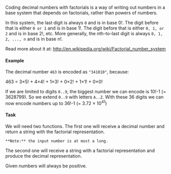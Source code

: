 Coding decimal numbers with factorials is a way of writing out numbers 
in a base system that depends on factorials, rather than powers of numbers.

In this system, the last digit is always `0` and is in base 0!. The digit before that is either `0 or 1` and is in base 1!.  The digit before that is either `0, 1, or 2` and is in base 2!, etc.
More generally, the nth-to-last digit is always `0, 1, 2, ..., n` and is in base n!.

Read more about it at: http://en.wikipedia.org/wiki/Factorial_number_system


#### Example

The decimal number `463` is encoded as `"341010"`, because:

463 = 3×5! + 4×4! + 1×3! + 0×2! + 1×1! + 0×0!


If we are limited to digits `0..9`, the biggest number we can encode is 10!-1 (= 3628799). So we extend `0..9` with letters `A..Z`. With these 36 digits we can now encode numbers up to 36!-1 (= 3.72 × 10<sup>41</sup>)


#### Task

We will need two functions. The first one will receive a decimal number and return a string with the factorial representation.

~~~if:java
**Note:** the input number is at most a long.
~~~

The second one will receive a string with a factorial representation and produce the decimal representation.

Given numbers will always be positive.
